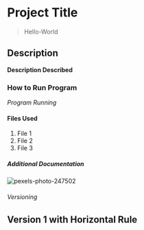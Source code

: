# Project Title
>Hello-World
## Description
**Description Described**
### How to Run Program
*Program Running*
#### Files Used
1. File 1
2. File 2
3. File 3
##### Additional Documentation
![pexels-photo-247502](https://user-images.githubusercontent.com/112715989/192624899-e7d14126-dddc-4745-b26b-9d848b824c23.jpeg)
###### Versioning
Version 1 with Horizontal Rule
--- 
